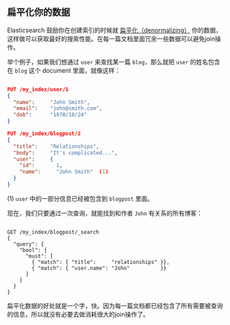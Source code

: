 ## 扁平化你的数据

Elasticsearch 鼓励你在创建索引的时候就 [扁平化（denormalizing）](http://en.wikipedia.org/wiki/Denormalization) 你的数据，这样做可以获取最好的搜索性能。在每一篇文档里面冗余一些数据可以避免join操作。

举个例子，如果我们想通过 `user` 来查找某一篇 `blog`，那么就把 `user` 的姓名包含在 `blog` 这个 document 里面，就像这样：

``` json

PUT /my_index/user/1
{
  "name":     "John Smith",
  "email":    "john@smith.com",
  "dob":      "1970/10/24"
}

PUT /my_index/blogpost/2
{
  "title":    "Relationships",
  "body":     "It's complicated...",
  "user":     {
    "id":       1,
    "name":     "John Smith"  (1)
  }
}

```

(1) `user` 中的一部分信息已经被包含到 `blogpost`  里面。


现在，我们只要通过一次查询，就能找到和作者 `John` 有关系的所有博客：


```

GET /my_index/blogpost/_search
{
  "query": {
    "bool": {
      "must": [
        { "match": { "title":     "relationships" }},
        { "match": { "user.name": "John"          }}
      ]
    }
  }
}

```

扁平化数据的好处就是一个字，快。因为每一篇文档都已经包含了所有需要被查询的信息，所以就没有必要去做消耗很大的join操作了。
